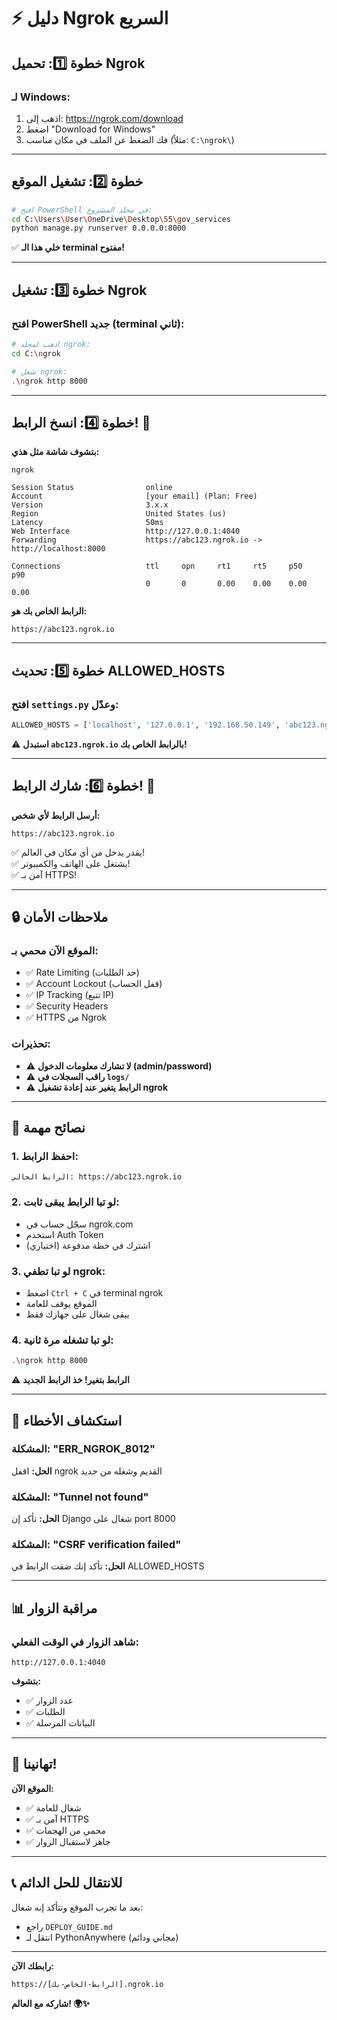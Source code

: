 # ⚡ دليل Ngrok السريع

## خطوة 1️⃣: تحميل Ngrok

### لـ Windows:
1. اذهب إلى: https://ngrok.com/download
2. اضغط "Download for Windows"
3. فك الضغط عن الملف في مكان مناسب (مثلاً: `C:\ngrok\`)

---

## خطوة 2️⃣: تشغيل الموقع

```bash
# افتح PowerShell في مجلد المشروع:
cd C:\Users\User\OneDrive\Desktop\55\gov_services
python manage.py runserver 0.0.0.0:8000
```

✅ **خلي هذا الـ terminal مفتوح!**

---

## خطوة 3️⃣: تشغيل Ngrok

### افتح PowerShell **جديد** (terminal ثاني):

```bash
# اذهب لمجلد ngrok:
cd C:\ngrok

# شغل ngrok:
.\ngrok http 8000
```

---

## خطوة 4️⃣: انسخ الرابط! 🎉

**بتشوف شاشة مثل هذي:**

```
ngrok

Session Status                online
Account                       [your email] (Plan: Free)
Version                       3.x.x
Region                        United States (us)
Latency                       50ms
Web Interface                 http://127.0.0.1:4040
Forwarding                    https://abc123.ngrok.io -> http://localhost:8000

Connections                   ttl     opn     rt1     rt5     p50     p90
                              0       0       0.00    0.00    0.00    0.00
```

**الرابط الخاص بك هو:**
```
https://abc123.ngrok.io
```

---

## خطوة 5️⃣: تحديث ALLOWED_HOSTS

### افتح `settings.py` وعدّل:

```python
ALLOWED_HOSTS = ['localhost', '127.0.0.1', '192.168.50.149', 'abc123.ngrok.io', '*']
```

⚠️ **استبدل `abc123.ngrok.io` بالرابط الخاص بك!**

---

## خطوة 6️⃣: شارك الرابط! 🎊

**أرسل الرابط لأي شخص:**
```
https://abc123.ngrok.io
```

✅ يقدر يدخل من أي مكان في العالم!  
✅ يشتغل على الهاتف والكمبيوتر!  
✅ آمن بـ HTTPS!

---

## 🔒 ملاحظات الأمان

### الموقع الآن محمي بـ:
- ✅ Rate Limiting (حد الطلبات)
- ✅ Account Lockout (قفل الحساب)
- ✅ IP Tracking (تتبع IP)
- ✅ Security Headers
- ✅ HTTPS من Ngrok

### تحذيرات:
- ⚠️ **لا تشارك معلومات الدخول (admin/password)**
- ⚠️ **راقب السجلات في `logs/`**
- ⚠️ **الرابط يتغير عند إعادة تشغيل ngrok**

---

## 🎯 نصائح مهمة

### 1. احفظ الرابط:
```
الرابط الحالي: https://abc123.ngrok.io
```

### 2. لو تبا الرابط يبقى ثابت:
- سجّل حساب في ngrok.com
- استخدم Auth Token
- اشترك في خطة مدفوعة (اختياري)

### 3. لو تبا تطفي ngrok:
- اضغط `Ctrl + C` في terminal ngrok
- الموقع يوقف للعامة
- يبقى شغال على جهازك فقط

### 4. لو تبا تشغله مرة ثانية:
```bash
.\ngrok http 8000
```
⚠️ **الرابط بتغير! خذ الرابط الجديد**

---

## 🚨 استكشاف الأخطاء

### المشكلة: "ERR_NGROK_8012"
**الحل:** اقفل ngrok القديم وشغله من جديد

### المشكلة: "Tunnel not found"
**الحل:** تأكد إن Django شغال على port 8000

### المشكلة: "CSRF verification failed"
**الحل:** تأكد إنك ضفت الرابط في ALLOWED_HOSTS

---

## 📊 مراقبة الزوار

### شاهد الزوار في الوقت الفعلي:
```
http://127.0.0.1:4040
```

**بتشوف:**
- ✅ عدد الزوار
- ✅ الطلبات
- ✅ البيانات المرسلة

---

## 🎉 تهانينا!

**الموقع الآن:**
- ✅ شغال للعامة
- ✅ آمن بـ HTTPS
- ✅ محمي من الهجمات
- ✅ جاهز لاستقبال الزوار

---

## 📞 للانتقال للحل الدائم

بعد ما تجرب الموقع وتتأكد إنه شغال:
- راجع `DEPLOY_GUIDE.md`
- انتقل لـ PythonAnywhere (مجاني ودائم)

---

**رابطك الآن:**
```
https://[الرابط-الخاص-بك].ngrok.io
```

**شاركه مع العالم! 🌍✨**
